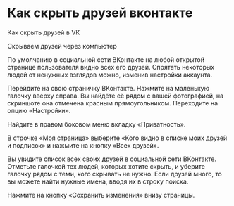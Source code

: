 # Как скрыть друзей вконтакте 

Как скрыть друзей в VК

Скрываем друзей через компьютер

По умолчанию в социальной сети ВКонтакте на любой открытой странице пользователя видно всех его друзей. Спрятать некоторых людей от ненужных взглядов можно, изменив настройки аккаунта. 

Перейдите на свою страничку ВКонтакте. Нажмите на маленькую галочку вверху справа. Вы найдёте её рядом с вашей фотографией, на скриншоте она отмечена красным прямоугольником. Переходите на опцию «Настройки».



Найдите в правом боковом меню вкладку «Приватность».

В строчке «Моя страница» выберите «Кого видно в списке моих друзей и подписок» и нажмите на кнопку «Всех друзей».



Вы увидите список всех своих друзей в социальной сети ВКонтакте. Отметьте галочкой тех людей, которых хотите скрыть, и уберите галочку рядом с теми, кого скрывать не нужно. Если друзей много, то вы можете найти нужные имена, вводя их в строку поиска. 



Нажмите на кнопку «Сохранить изменения» внизу страницы.
